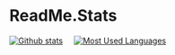 # ReadMe.Stats
[![Github stats](https://github-readme-stats.vercel.app/api?username=RedCat888&theme=shadow_red)](https://github.com/anuraghazra/github-readme-stats) &nbsp;&nbsp;&nbsp; [![Most Used Languages](https://github-readme-stats.vercel.app/api/top-langs/?username=RedCat888&theme=shadow_red)](https://github.com/anuraghazra/github-readme-stats)
